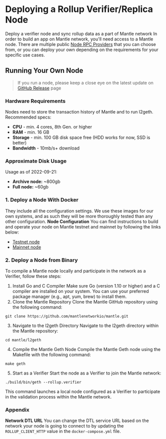 # Deploying a Rollup Verifier/Replica Node
Deploy a verifier node and sync rollup data as a part of Mantle network
In order to build an app on Mantle network, you'll need access to a Mantle node. There are multiple public [Node RPC Providers](https://docs.mantle.xyz/network/for-devs/resources-and-tooling/node-rpc-providers) that you can choose from, or you can deploy your own depending on the requirements for your specific use cases.

## Running Your Own Node
> If you run a node, please keep a close eye on the latest update on [GitHub Release](https://github.com/mantlenetworkio/mantle/releases) page

### Hardware Requirements
Nodes need to store the transaction history of Mantle and to run l2geth. Recommended specs:
- **CPU** - min. 4 cores, 8th Gen. or higher
- **RAM** - min. 16 GB
- **Storage** - min. 100 GB disk space free (HDD works for now, SSD is better)
- **Bandwidth** - 10mb/s+ download
### Approximate Disk Usage
Usage as of 2022-09-21:
- **Archive node:** ~800gb
- **Full node:** ~60gb

### 1. Deploy a Node With Docker
They include all the configuration settings. We use these images for our own systems, and as such they will be more thoroughly tested than any other configuration.
**Node Configuration**
You can find instructions to build and operate your node on Mantle testnet and mainnet by following the links below:
- [Testnet node](https://github.com/mantlenetworkio/networks/blob/main/run-node.md)
- [Mainnet node](https://github.com/mantlenetworkio/networks/blob/main/run-node-mainnet.md)

### 2. Deploy a Node from Binary
To compile a Mantle node locally and participate in the network as a Verifier, follow these steps:
1. Install Go and C Compiler
Make sure Go (version 1.10 or higher) and a C compiler are installed on your system. You can use your preferred package manager (e.g., apt, yum, brew) to install them.
2. Clone the Mantle Repository
Clone the Mantle GitHub repository using the following command:
```
git clone https://github.com/mantlenetworkio/mantle.git
```
3. Navigate to the l2geth Directory
Navigate to the l2geth directory within the Mantle repository:
```
cd mantle/l2geth
```
4. Compile the Mantle Geth Node
Compile the Mantle Geth node using the Makefile with the following command:
```
make geth
```
5. Start as a Verifier
Start the node as a Verifier to join the Mantle network:
```
./build/bin/geth --rollup.verifier
```
This command launches a local node configured as a Verifier to participate in the validation process within the Mantle network.

### Appendix
**Network DTL URL**
You can change the DTL service URL based on the network your node is going to connect to by updating the `ROLLUP_CLIENT_HTTP` value in the `docker-compose.yml` file.
